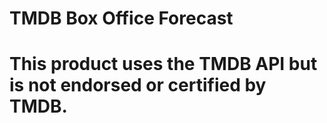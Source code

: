 # TMDB Box Office Forecast
# This product uses the TMDB API but is not endorsed or certified by TMDB.
